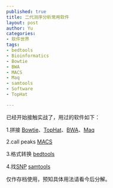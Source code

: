 ```yaml
--- 
published: true
title: 二代测序分析常用软件
layout: post
author: Yu
categories: 
- 软件世界 
tags:
- bedtools
- Bioinformatics
- Bowtie
- BWA
- MACS
- Maq
- samtools
- Software
- TopHat

---
```

已经开始接触实战了，用过的软件如下：

1.拼接 [Bowtie](http://bowtie-bio.sourceforge.net/index.shtml "An ultrafast memory-efficient short read aligner")、[TopHat](http://tophat.cbcb.umd.edu/ "A spliced read mapper for RNA-Seq")、[BWA](http://bio-bwa.sourceforge.net/ "Burrows-Wheeler Aligner")、[Maq](http://maq.sourceforge.net/ "Mapping and Assembly with Qualities")

2.call peaks [MACS](http://liulab.dfci.harvard.edu/MACS/ "Model-based Analysis for ChIP-Seq")

3.格式转换 [bedtools](http://code.google.com/p/bedtools/ "a flexible suite of utilities for comparing genomic features")

4.找[SNP](http://en.wikipedia.org/wiki/Single-nucleotide_polymorphism "Single-nucleotide polymorphism") [samtools](http://samtools.sourceforge.net/ "SAM Tools provide various utilities for manipulating alignments in the SAM format, including sorting, merging, indexing and generating alignments in a per-position format.")

仅作存档使用，预知具体用法请看今后分解。
